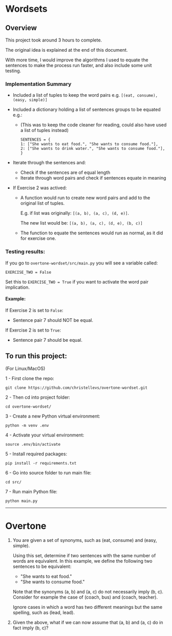 # Wordsets

## Overview

This project took around 3 hours to complete.

The original idea is explained at the end of this document.

With more time, I would improve the algorithms I used to equate the sentences to make the process run faster, and also include some unit testing.

### Implementation Summary

- Included a list of tuples to keep the word pairs e.g. `[(eat, consume), (easy, simple)]`
- Included a dictionary holding a list of sentences groups to be equated e.g.:

  - (This was to keep the code cleaner for reading, could also have used a list of tuples instead)

    ```
    SENTENCES = {
    1: ["She wants to eat food.", "She wants to consume food."],
    2: ["She wants to drink water.", "She wants to consume food."],
    }
    ```

- Iterate through the sentences and:
  - Check if the sentences are of equal length
  - Iterate through word pairs and check if sentences equate in meaning
- If Exercise 2 was actived:

  - A function would run to create new word pairs and add to the original list of tuples.

    E.g. if list was originally: `[(a, b), (a, c), (d, e)]`.

    The new list would be: `[(a, b), (a, c), (d, e), (b, c)]`

  - The function to equate the sentences would run as normal, as it did for exercise one.

### Testing results:

If you go to `overtone-wordset/src/main.py` you will see a variable called:

`EXERCISE_TWO = False`

Set this to `EXERCISE_TWO = True` if you want to activate the word pair implication.

#### Example:

If Exercise 2 is set to `False`:

- Sentence pair 7 should NOT be equal.

If Exercise 2 is set to `True`:

- Sentence pair 7 should be equal.

## To run this project:

(For Linux/MacOS)

1 - First clone the repo:

`git clone https://github.com/christellevs/overtone-wordset.git`

2 - Then cd into project folder:

`cd overtone-wordset/`

3 - Create a new Python virtual environment:

`python -m venv .env`

4 - Activate your virtual environment:

`source .env/bin/activate`

5 - Install required packages:

`pip install -r requirements.txt`

6 - Go into source folder to run main file:

`cd src/`

7 - Run main Python file:

`python main.py`

---

# Overtone

1.  You are given a set of synonyms, such as (eat, consume) and (easy, simple).

    Using this set, determine if two sentences with the same number of words are equivalent.
    In this example, we define the following two sentences to be equivalent:

    - "She wants to eat food."
    - "She wants to consume food."

    Note that the synonyms (a, b) and (a, c) do not necessarily imply (b, c). Consider
    for example the case of (coach, bus) and (coach, teacher).

    Ignore cases in which a
    word has two different meanings but the same spelling, such as (lead, lead).

2.  Given the above, what if we can now assume that (a, b) and (a, c) do in fact imply
    (b, c)?
